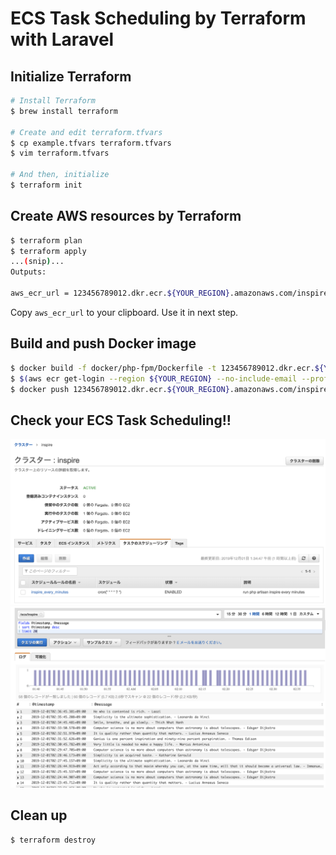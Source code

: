 ECS Task Scheduling by Terraform with Laravel
====

## Initialize Terraform

```bash
# Install Terraform
$ brew install terraform

# Create and edit terraform.tfvars
$ cp example.tfvars terraform.tfvars
$ vim terraform.tfvars

# And then, initialize
$ terraform init
```

## Create AWS resources by Terraform

```bash
$ terraform plan
$ terraform apply
...(snip)...
Outputs:

aws_ecr_url = 123456789012.dkr.ecr.${YOUR_REGION}.amazonaws.com/inspire:latest
```

Copy `aws_ecr_url` to your clipboard.
Use it in next step.

## Build and push Docker image

```bash
$ docker build -f docker/php-fpm/Dockerfile -t 123456789012.dkr.ecr.${YOUR_REGION}.amazonaws.com/inspire:latest .
$ $(aws ecr get-login --region ${YOUR_REGION} --no-include-email --profile ${YOUR_PROFILE})
$ docker push 123456789012.dkr.ecr.${YOUR_REGION}.amazonaws.com/inspire:latest
```

## Check your ECS Task Scheduling!!
![Task Scheduling](./image/check_task_scheduling.png)
![CloudWatch Logs](./image/log.png)

## Clean up

```bash
$ terraform destroy
```